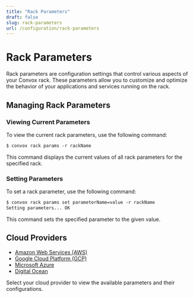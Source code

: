 ```yaml
---
title: "Rack Parameters"
draft: false
slug: rack-parameters
url: /configuration/rack-parameters
---
```

# Rack Parameters

Rack parameters are configuration settings that control various aspects of your Convox rack. These parameters allow you to customize and optimize the behavior of your applications and services running on the rack.

## Managing Rack Parameters

### Viewing Current Parameters
To view the current rack parameters, use the following command:
```html
$ convox rack params -r rackName
```
This command displays the current values of all rack parameters for the specified rack.

### Setting Parameters
To set a rack parameter, use the following command:
```html
$ convox rack params set parameterName=value -r rackName
Setting parameters... OK
```
This command sets the specified parameter to the given value.

## Cloud Providers

- [Amazon Web Services (AWS)](/configuration/rack-parameters/aws)
- [Google Cloud Platform (GCP)](/configuration/rack-parameters/gcp)
- [Microsoft Azure](/configuration/rack-parameters/azure)
- [Digital Ocean](/configuration/rack-parameters/do)

Select your cloud provider to view the available parameters and their configurations.
